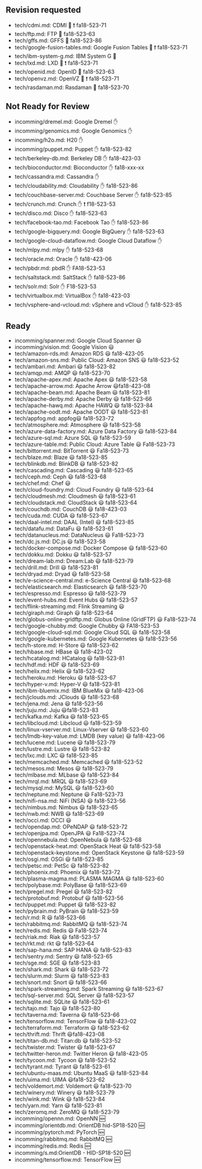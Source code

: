 
## Revision requested


* tech/cdmi.md: CDMI :wave: :exclamation: fa18-523-71
* tech/ftp.md: FTP :wave: fa18-523-63
* tech/gffs.md: GFFS :wave: fa18-523-86
* tech/google-fusion-tables.md: Google Fusion Tables :wave: :exclamation: fa18-523-71
* tech/ibm-system-g.md: IBM System G :wave:
* tech/lxd.md: LXD :wave: :exclamation: fa18-523-71
* tech/openid.md: OpenID :wave: fa18-523-63
* tech/openvz.md: OpenVZ :wave: :exclamation: fa18-523-71
* tech/rasdaman.md: Rasdaman :wave: fa18-523-70



## Not Ready for Review


* incomming/dremel.md: Google Dremel :hand:
* incomming/genomics.md: Google Genomics :hand:
* incomming/h2o.md: H20 :hand:
* incomming/puppet.md: Puppet :hand: fa18-523-82
* tech/berkeley-db.md: Berkeley DB :hand: fa18-423-03
* tech/bioconductor.md: Bioconductor :hand: fa18-xxx-xx
* tech/cassandra.md: Cassandra :hand:
* tech/cloudability.md: Cloudability :hand: fa18-523-86
* tech/couchbase-server.md: Couchbase Server :hand: fa18-523-85
* tech/crunch.md: Crunch :hand: :exclamation: f18-523-53
* tech/disco.md: Disco :hand: fa18-523-63
* tech/facebook-tao.md: Facebook Tao :hand: fa18-523-86
* tech/google-bigquery.md: Google BigQuery :hand: fa18-523-63
* tech/google-cloud-dataflow.md: Google Cloud Dataflow :hand: 
* tech/mlpy.md: mlpy :hand: fa18-523-68
* tech/oracle.md: Oracle :hand: fa18-423-06
* tech/pbdr.md: pbdR :hand: FA18-523-53
* tech/saltstack.md: SaltStack :hand: fa18-523-86
* tech/solr.md: Solr :hand: F18-523-53
* tech/virtualbox.md: VirtualBox :hand: fa18-423-03
* tech/vsphere-and-vcloud.md: vSphere and vCloud :hand: fa18-523-85



## Ready


* incomming/spanner.md: Google Cloud Spanner :smiley:
* incomming/vision.md: Google Vision :smiley:
* tech/amazon-rds.md: Amazon RDS :smiley: fa18-423-05
* tech/amazon-sns.md: Public Cloud: Amazon SNS :smiley: fa18-523-52
* tech/ambari.md: Ambari :smiley: fa18-523-82
* tech/amqp.md: AMQP :smiley: fa18-523-70
* tech/apache-apex.md: Apache Apex :smiley: fa18-523-58
* tech/apache-arrow.md: Apache Arrow :smiley:fa18-423-08
* tech/apache-beam.md: Apache Beam :smiley: fa18-523-81
* tech/apache-derby.md: Apache Derby   :smiley:   fa18-523-66
* tech/apache-hawq.md: Apache HAWQ :smiley: fa18-523-84
* tech/apache-oodt.md: Apache OODT :smiley: fa18-523-81
* tech/appfog.md: appfog:smiley: fa18-523-72
* tech/atmosphere.md: Atmosphere :smiley: fa18-523-58
* tech/azure-data-factory.md: Azure Data Factory :smiley: fa18-523-84
* tech/azure-sql.md: Azure SQL :smiley: fa18-523-59
* tech/azure-table.md: Public Cloud: Azure Table :smiley: Fa18-523-73
* tech/bittorrent.md: BitTorrent :smiley: Fa18-523-73
* tech/blaze.md: Blaze :smiley: fa18-523-85
* tech/blinkdb.md: BlinkDB :smiley: fa18-523-82
* tech/cascading.md: Cascading :smiley: fa18-523-65
* tech/ceph.md: Ceph :smiley: fa18-523-68
* tech/chef.md: Chef :smiley:
* tech/cloud-foundry.md: Cloud Foundry :smiley: fa18-523-64
* tech/cloudmesh.md: Cloudmesh :smiley: fa18-523-61
* tech/cloudstack.md: CloudStack :smiley: fa18-523-64
* tech/couchdb.md: CouchDB :smiley: fa18-423-03
* tech/cuda.md: CUDA :smiley: fa18-523-67
* tech/daal-intel.md: DAAL (Intel) :smiley: fa18-523-85
* tech/datafu.md: DataFu :smiley: fa18-523-61
* tech/datanucleus.md: DataNucleus :smiley: Fa18-523-73
* tech/dc.js.md: DC.js :smiley: fa18-523-58
* tech/docker-compose.md: Docker Compose :smiley: fa18-523-60
* tech/dokku.md: Dokku :smiley: fa18-523-57
* tech/dream-lab.md: Dream:Lab :smiley: fa18-523-79
* tech/drill.md: Drill :smiley: fa18-523-81
* tech/dryad.md: Dryad :smiley: fa18-523-58
* tech/e-science-central.md: e-Science Central :smiley: fa18-523-68
* tech/elasticsearch.md: Elasticsearch :smiley: fa18-523-70
* tech/espresso.md: Espresso :smiley: fa18-523-79
* tech/event-hubs.md: Event Hubs :smiley: fa18-523-57
* tech/flink-streaming.md: Flink Streaming :smiley:
* tech/giraph.md: Giraph :smiley: fa18-523-64
* tech/globus-online-gridftp.md: Globus Online (GridFTP) :smiley: Fa18-523-74
* tech/google-chubby.md: Google Chubby :smiley: FA18-523-53
* tech/google-cloud-sql.md: Google Cloud SQL :smiley: fa18-523-58
* tech/google-kubernetes.md: Google Kubernetes :smiley: fa18-523-56
* tech/h-store.md: H-Store :smiley: fa18-523-62
* tech/hbase.md: HBase :smiley: fa18-423-02
* tech/hcatalog.md: HCatalog :smiley: fa18-523-81
* tech/hdf.md: HDF :smiley: fa18-523-69
* tech/helix.md: Helix :smiley: fa18-523-62
* tech/heroku.md: Heroku :smiley: fa18-523-67
* tech/hyper-v.md: Hyper-V :smiley: fa18-523-81
* tech/ibm-bluemix.md: IBM BlueMix :smiley: fa18-423-06
* tech/jclouds.md: JClouds :smiley: fa18-523-68
* tech/jena.md: Jena :smiley: fa18-523-56
* tech/juju.md: Juju :smiley:fa18-523-83
* tech/kafka.md: Kafka :smiley: fa18-523-65
* tech/libcloud.md: Libcloud :smiley: fa18-523-59
* tech/linux-vserver.md: Linux-Vserver :smiley: fa18-523-60
* tech/lmdb-key-value.md: LMDB (key value) :smiley: fa18-423-06
* tech/lucene.md: Lucene :smiley: fa18-523-79
* tech/lustre.md: Lustre :smiley: fa18-523-82
* tech/lxc.md: LXC :smiley: fa18-523-85
* tech/memcached.md: Memcached :smiley: fa18-523-52
* tech/mesos.md: Mesos :smiley: fa18-523-79
* tech/mlbase.md: MLbase :smiley: fa18-523-84
* tech/mrql.md: MRQL :smiley: fa18-523-69
* tech/mysql.md: MySQL :smiley: fa18-523-60
* tech/neptune.md: Neptune :smiley: Fa18-523-73
* tech/nifi-nsa.md: NiFi (NSA) :smiley: fa18-523-56
* tech/nimbus.md: Nimbus :smiley: fa18-523-65
* tech/nwb.md: NWB :smiley: fa18-523-69
* tech/occi.md: OCCI :smiley:
* tech/opendap.md: OPeNDAP :smiley: fa18-523-72
* tech/openjpa.md: OpenJPA :smiley: Fa18-523-74
* tech/opennebula.md: OpenNebula :smiley: fa18-523-68
* tech/openstack-heat.md: OpenStack Heat :smiley: fa18-523-58
* tech/openstack-keystone.md: OpenStack Keystone :smiley: fa18-523-59
* tech/osgi.md: OSGi :smiley: fa18-523-85
* tech/petsc.md: PetSc :smiley: fa18-523-82
* tech/phoenix.md: Phoenix :smiley: fa18-523-72
* tech/plasma-magma.md: PLASMA MAGMA :smiley: fa18-523-60
* tech/polybase.md: PolyBase :smiley: fa18-523-69
* tech/pregel.md: Pregel :smiley: fa18-523-82
* tech/protobuf.md: Protobuf :smiley: fa18-523-56
* tech/puppet.md: Puppet :smiley: fa18-523-82
* tech/pybrain.md: PyBrain :smiley: fa18-523-59
* tech/r.md: R  :smiley: fa18-523-66
* tech/rabbitmq.md: RabbitMQ   :smiley: fa18-523-74
* tech/redis.md: Redis :smiley: Fa18-523-74
* tech/riak.md: Riak :smiley: fa18-523-57
* tech/rkt.md: rkt :smiley: fa18-523-64
* tech/sap-hana.md: SAP HANA :smiley: fa18-523-83
* tech/sentry.md: Sentry :smiley: fa18-523-65
* tech/sge.md: SGE :smiley: fa18-523-83
* tech/shark.md: Shark :smiley: fa18-523-72
* tech/slurm.md: Slurm :smiley: fa18-523-83
* tech/snort.md: Snort :smiley: fa18-523-66
* tech/spark-streaming.md: Spark Streaming :smiley: fa18-523-67
* tech/sql-server.md: SQL Server :smiley: fa18-523-57
* tech/sqlite.md: SQLite :smiley: fa18-523-61
* tech/tajo.md: Tajo :smiley: fa18-523-80
* tech/taverna.md: Taverna  :smiley:  fa18-523-66
* tech/tensorflow.md: TensorFlow :smiley: fa18-423-02
* tech/terraform.md: Terraform :smiley: fa18-523-62
* tech/thrift.md: Thrift :smiley:fa18-423-08
* tech/titan-db.md: Titan:db :smiley: fa18-523-52
* tech/twister.md: Twister :smiley: fa18-523-67
* tech/twitter-heron.md: Twitter Heron :smiley: fa18-423-05
* tech/tycoon.md: Tycoon :smiley: fa18-523-52
* tech/tyrant.md: Tyrant :smiley: fa18-523-61
* tech/ubuntu-maas.md: Ubuntu MaaS :smiley: fa18-523-84
* tech/uima.md: UIMA :smiley:fa18-523-62
* tech/voldemort.md: Voldemort :smiley: fa18-523-70
* tech/winery.md: Winery :smiley: fa18-523-79
* tech/wink.md: Wink :smiley: fa18-523-84
* tech/yarn.md: Yarn :smiley: fa18-523-81
* tech/zeromq.md: ZeroMQ :smiley: fa18-523-79
* incomming/opennn.md: OpenNN :new:
* incomming/orientdb.md: OrientDB hid-SP18-520 :new:
* incomming/pytorch.md: PyTorch :new:
* incomming/rabbitmq.md: RabbitMQ :new:
* incomming/redis.md: Redis :new:
* incomming/s.md:OrientDB  - HID-SP18-520 :new:
* incomming/tensorflow.md: TensorFlow :new:



